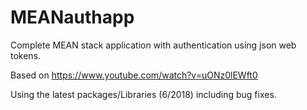 # MEANauthapp

Complete MEAN stack application with authentication using json web tokens.

Based on https://www.youtube.com/watch?v=uONz0lEWft0

Using the latest packages/Libraries (6/2018) including bug fixes.



